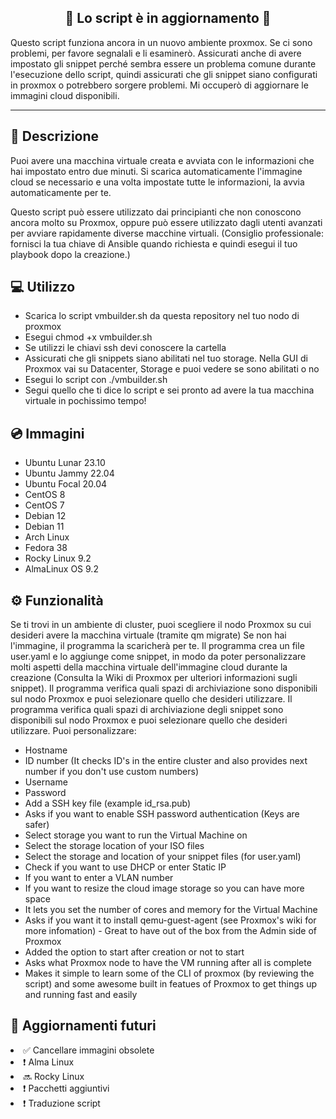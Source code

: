 
<h2 align="center"> 🚨 Lo script è in aggiornamento 🚨</h2>


Questo script funziona ancora in un nuovo ambiente proxmox. Se ci sono problemi, per favore segnalali e li esaminerò. Assicurati anche di avere impostato gli snippet perché sembra essere un problema comune durante l'esecuzione dello script, quindi assicurati che gli snippet siano configurati in proxmox o potrebbero sorgere problemi. Mi occuperò di aggiornare le immagini cloud disponibili.

*****************************

<h2 align="left">📑 Descrizione</h2>

Puoi avere una macchina virtuale creata e avviata con le informazioni che hai impostato entro due minuti. Si scarica automaticamente l'immagine cloud se necessario e una volta impostate tutte le informazioni, la avvia automaticamente per te.

Questo script può essere utilizzato dai principianti che non conoscono ancora molto su Proxmox, oppure può essere utilizzato dagli utenti avanzati per avviare rapidamente diverse macchine virtuali. (Consiglio professionale: fornisci la tua chiave di Ansible quando richiesta e quindi esegui il tuo playbook dopo la creazione.)

<h2 align="left"> 💻 Utilizzo</h2>
<ul>
  <li>Scarica lo script vmbuilder.sh da questa repository nel tuo nodo di proxmox</li>
  <li>Esegui chmod +x vmbuilder.sh</li>
  <li>Se utilizzi le chiavi ssh devi conoscere la cartella</li>
  <li>Assicurati che gli snippets siano abilitati nel tuo storage. Nella GUI di Proxmox vai su Datacenter, Storage e puoi vedere se sono abilitati o no</li>
  <li>Esegui lo script con ./vmbuilder.sh</li>
  <li>Segui quello che ti dice lo script e sei pronto ad avere la tua macchina virtuale in pochissimo tempo!</li>
</ul>

<h2 align="left"> 💿 Immagini</h2>
<ul>
  <li>Ubuntu Lunar 23.10</li>
  <li>Ubuntu Jammy 22.04</li>
  <li>Ubuntu Focal 20.04</li>
  <li>CentOS 8</li>
  <li>CentOS 7</li>
  <li>Debian 12</li>
  <li>Debian 11</li>
  <li>Arch Linux</li>
  <li>Fedora 38</li>
  <li>Rocky Linux 9.2</li>
  <li>AlmaLinux OS 9.2</li>
</ul>

<h2 align="left">⚙️ Funzionalità</h2>
 Se ti trovi in un ambiente di cluster, puoi scegliere il nodo Proxmox su cui desideri avere la macchina virtuale (tramite qm migrate)
 Se non hai l'immagine, il programma la scaricherà per te.
 Il programma crea un file user.yaml e lo aggiunge come snippet, in modo da poter personalizzare molti aspetti della macchina virtuale dell'immagine cloud durante la creazione (Consulta la Wiki di Proxmox per ulteriori informazioni sugli snippet).
 Il programma verifica quali spazi di archiviazione sono disponibili sul nodo Proxmox e puoi selezionare quello che desideri utilizzare.
 Il programma verifica quali spazi di archiviazione degli snippet sono disponibili sul nodo Proxmox e puoi selezionare quello che desideri utilizzare.
 Puoi personalizzare:
 <ul>
   <li>Hostname
   <li>ID number (It checks ID's in the entire cluster and also provides next number if you don't use custom numbers)</li>
   <li>Username</li>
   <li>Password</li>
   <li>Add a SSH key file (example id_rsa.pub)</li>
   <li>Asks if you want to enable SSH password authentication (Keys are safer)</li>
   <li>Select storage you want to run the Virtual Machine on</li>
   <li>Select the storage location of your ISO files</li>
   <li>Select the storage and location of your snippet files (for user.yaml)</li>
   <li>Check if you want to use DHCP or enter Static IP</li>
   <li>If you want to enter a VLAN number</li>
   <li>If you want to resize the cloud image storage so you can have more space</li>
   <li>It lets you set the number of cores and memory for the Virtual Machine</li>
   <li>Asks if you want it to install qemu-guest-agent (see Proxmox's wiki for more infomation) - Great to have out of the box from the Admin side of Proxmox</li>
   <li>Added the option to start after creation or not to start</li>
   <li>Asks what Proxmox node to have the VM running after all is complete</li>
   <li>Makes it simple to learn some of the CLI of proxmox (by reviewing the script) and some awesome built in featues of Proxmox to get things up and running fast and easily</li>
</ul>

<h2 align="left">🔮 Aggiornamenti futuri</h2>
    <li>✅ Cancellare immagini obsolete</li>
    <li>❗ Alma Linux</li>
    <li>🔜 Rocky Linux</li>
    <li>❗ Pacchetti aggiuntivi</li>
    <li>❗ Traduzione script</li>
